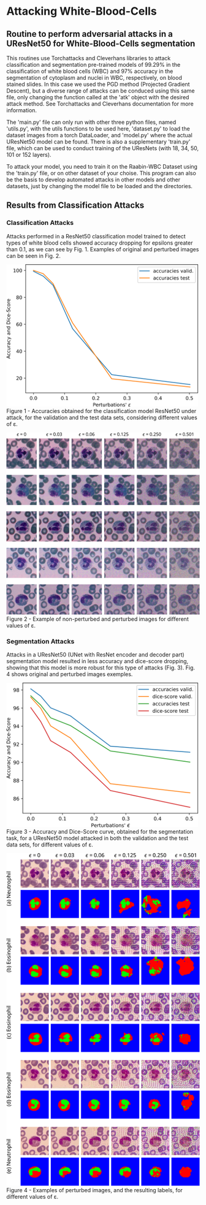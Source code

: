 # Attacking White-Blood-Cells

## Routine to perform adversarial attacks in a UResNet50 for White-Blood-Cells segmentation

This routines use Torchattacks and Cleverhans libraries to attack classification and segmentation pre-trained models of 99.29% in the classification of white blood cells (WBC) and 97% accuracy in the segmentation of cytoplasm and nuclei in WBC, respectively, on blood stained slides. In this case we used the PGD method (Projected Gradient Descent), but a diverse range of attacks can be conduced using this same file, only changing the function called at the 'atk' object with the desired attack method. See Torchattacks and Cleverhans documentation for more information.

The 'main.py' file can only run with other three python files, named 'utils.py', with the utils functions to be used here, 'dataset.py' to load the dataset images from a torch DataLoader, and 'model.py' where the actual UResNet50 model can be found. There is also a supplementary 'train.py' file, which can be used to conduct training of the UResNets (with 18, 34, 50, 101 or 152 layers).

To attack your model, you need to train it on the Raabin-WBC Dataset using the 'train.py' file, or on other dataset of your choise. This program can also be the basis to develop automated attacks in other models and other datasets, just by changing the model file to be loaded and the directories.


## Results from Classification Attacks

### Classification Attacks

Attacks performed in a ResNet50 classification model trained to detect types of white blood cells showed accuracy dropping for epsilons greater than 0.1, as we can see by Fig. 1. Examples of original and perturbed images can be seen in Fig. 2.

<!-- ![Alt text](Classification/Images/AccClassif.png) -->
<img src="Classification/Images/AccClassif.png" width="500" height="371">
Figure 1 - Accuracies obtained for the classification model ResNet50 under attack, for the validation and the test data sets, considering different values of ε.

![Alt text](Classification/Images/images.png)
Figure 2 - Example of non-perturbed and perturbed images for different values of ε.


### Segmentation Attacks

Attacks in a UResNet50 (UNet with ResNet encoder and decoder part) segmentation model resulted in less accuracy and dice-score dropping, showing that this model is more robust for this type of attacks (Fig. 3). Fig. 4 shows original and perturbed images exemples.

<!-- ![Alt text](Segmentation/Images/AccSegme.png) -->
<img src="Segmentation/Images/AccSegme.png" width="500" height="377">
Figure 3 - Accuracy and Dice-Score curve, obtained for the segmentation task, for a UResNet50 model attacked in both the validation and the test data sets, for different values of ε.

![Alt text](Segmentation/Images/images.png)
Figure 4 - Examples of perturbed images, and the resulting labels, for different values of ε.